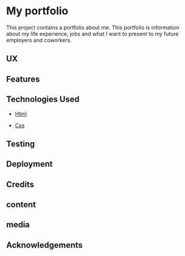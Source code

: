 # My portfolio

This project contains a portfolio about me.
This portfolio is information about my life experience,
jobs and what I want to present to my future employers and coworkers.

## UX



## Features


## Technologies Used
- <a href="https://en.wikipedia.org/wiki/HTML" target="_blank"> Html </a>
  
  
- <a href="https://sv.wikipedia.org/wiki/Cascading_Style_Sheets" target="_blank"> Css </a>
## Testing
  
  
## Deployment
  
  
## Credits
  
   **content**
  - 
   **media**
  -
   **Acknowledgements**
  -
